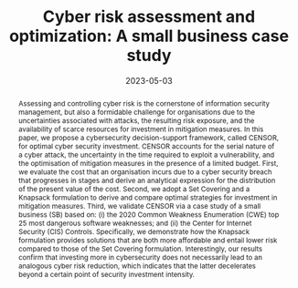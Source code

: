 ---
title: "Cyber risk assessment and optimization: A small business case study"
abstract: "Assessing and controlling cyber risk is the cornerstone of information security management, but also a formidable challenge for organisations due to the uncertainties associated with attacks, the resulting risk exposure, and the availability of scarce resources for investment in mitigation measures. In this paper, we propose a cybersecurity decision-support framework, called CENSOR, for optimal cyber security investment. CENSOR accounts for the serial nature of a cyber attack, the uncertainty in the time required to exploit a vulnerability, and the optimisation of mitigation measures in the presence of a limited budget. First, we evaluate the cost that an organisation incurs due to a cyber security breach that progresses in stages and derive an analytical expression for the distribution of the present value of the cost. Second, we adopt a Set Covering and a Knapsack formulation to derive and compare optimal strategies for investment in mitigation measures. Third, we validate CENSOR via a case study of a small business (SB) based on: (i) the 2020 Common Weakness Enumeration (CWE) top 25 most dangerous software weaknesses; and (ii) the Center for Internet Security (CIS) Controls. Specifically, we demonstrate how the Knapsack formulation provides solutions that are both more affordable and entail lower risk compared to those of the Set Covering formulation. Interestingly, our results confirm that investing more in cybersecurity does not necessarily lead to an analogous cyber risk reduction, which indicates that the latter decelerates beyond a certain point of security investment intensity."
collection: publications
permalink: /publication/tsiodra2023cyber
date: 2023-05-03
venue: 'IEEE Access'
paperurl: '/files/pdf/papers/tsiodra2023cyber.pdf'
link: 'https://ieeexplore.ieee.org/document/10114920'
citation: 'Maria Tsiodra, Sakshyam Panda, Michail Chronopoulos, Emmanouil Panaousis.(2023). 
	&quot;Cyber risk assessment and optimization: A small business case study.&quot; 
	<i>IEEE Access</i>, 44467 - 44481. <br>
	<span style="color:#2979ab;">(JCR 2022: 3.9, CiteScore: 9.0)</span>'
---